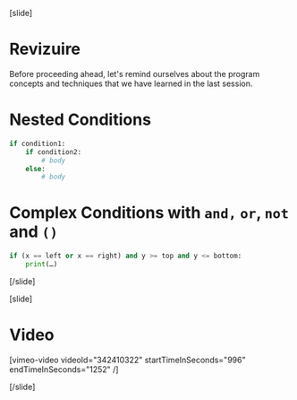[slide]
# Revizuire 
Before proceeding ahead, let's remind ourselves about the program concepts and techniques that we have learned in the last session.

# Nested Conditions
```py
if condition1:
    if condition2:
        # body
    else:
        # body
```

# Complex Conditions with `and,` `or`, `not` and `()`
```py
if (x == left or x == right) and y >= top and y <= bottom:
    print(…)
```
[/slide]

[slide]
# Video

[vimeo-video videoId="342410322" startTimeInSeconds="996" endTimeInSeconds="1252" /]

[/slide]